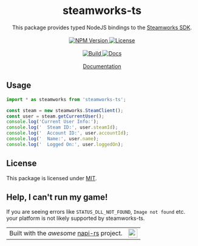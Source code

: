 <h1 align="center">steamworks-ts</h1>
<p align="center">
This package provides typed NodeJS bindings to the <a href="https://partner.steamgames.com/doc/sdk">Steamworks SDK</a>.
<br /><br />
<a href="https://www.npmjs.com/package/steamworks-ts">
  <img src="https://img.shields.io/npm/v/%40ldlework%2Fsteamworks-ts?label=NPM" alt="NPM Version" />
</a>
<a href="LICENSE">
  <img src="https://img.shields.io/github/license/dustinlacewell/steamworks-ts?label=License" alt="License" />
</a>
<br /><br />
<a href="https://github.com/dustinlacewell/steamworks-ts/actions/workflows/build.yml">
  <img src="https://github.com/dustinlacewell/steamworks-ts/actions/workflows/build.yml/badge.svg" alt="Build" />
</a>
<a href="https://github.com/dustinlacewell/steamworks-ts/actions/workflows/docs.yml">
  <img src="https://github.com/dustinlacewell/steamworks-ts/actions/workflows/docs.yml/badge.svg" alt="Docs" />
</a>
<br /><br />
<a href="https://steamworks.ldlework.com">Documentation</a>
</p>

## Usage

```ts
import * as steamworks from 'steamworks-ts';

const steam = new steamworks.SteamClient();
const user = steam.getCurrentUser();
console.log('Current User Info:');
console.log('  Steam ID:', user.steamId);
console.log('  Account ID:', user.accountId);
console.log('  Name:', user.name);
console.log('  Logged On:', user.loggedOn);
```

## License
This package is licensed under [MIT](./LICENSE-MIT).

## Help, I can't run my game!
If you are seeing errors like `STATUS_DLL_NOT_FOUND`, `Image not found` etc. your platform is not likely supported by steamworks-ts.

<p align="center">
<table align="center" style="border: none;" cellspacing="0" cellpadding="0" border="0">
  <tr>
    <td>Built with the <i>awesome</i> <a href="https://napi.rs/">napi-rs</a> project.</td>
    <td><sub><img src="https://napi.rs/img/favicon.png" width="24" /></sub></td>
  </tr>
</table>
</p>